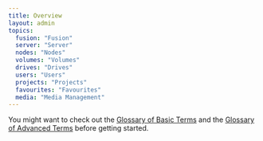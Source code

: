 ```yaml
---
title: Overview
layout: admin
topics:
  fusion: "Fusion"
  server: "Server"
  nodes: "Nodes"
  volumes: "Volumes"
  drives: "Drives"
  users: "Users"
  projects: "Projects"
  favourites: "Favourites"
  media: "Media Management"
---
```


You might want to check out the [Glossary of Basic Terms](/v2/articles/glossary-basic.html) and the [Glossary of Advanced Terms](/v2/articles/glossary-advanced.html) before getting started.
